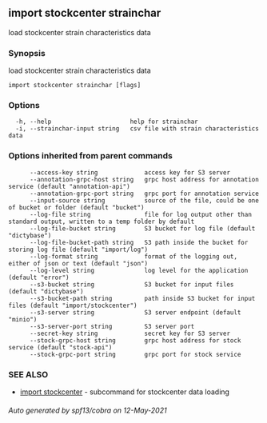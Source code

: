 ## import stockcenter strainchar

load stockcenter strain characteristics data

### Synopsis

load stockcenter strain characteristics data

```
import stockcenter strainchar [flags]
```

### Options

```
  -h, --help                      help for strainchar
  -i, --strainchar-input string   csv file with strain characteristics data
```

### Options inherited from parent commands

```
      --access-key string             access key for S3 server
      --annotation-grpc-host string   grpc host address for annotation service (default "annotation-api")
      --annotation-grpc-port string   grpc port for annotation service
      --input-source string           source of the file, could be one of bucket or folder (default "bucket")
      --log-file string               file for log output other than standard output, written to a temp folder by default
      --log-file-bucket string        S3 bucket for log file (default "dictybase")
      --log-file-bucket-path string   S3 path inside the bucket for storing log file (default "import/log")
      --log-format string             format of the logging out, either of json or text (default "json")
      --log-level string              log level for the application (default "error")
      --s3-bucket string              S3 bucket for input files (default "dictybase")
      --s3-bucket-path string         path inside S3 bucket for input files (default "import/stockcenter")
      --s3-server string              S3 server endpoint (default "minio")
      --s3-server-port string         S3 server port
      --secret-key string             secret key for S3 server
      --stock-grpc-host string        grpc host address for stock service (default "stock-api")
      --stock-grpc-port string        grpc port for stock service
```

### SEE ALSO

* [import stockcenter](import_stockcenter.md)	 - subcommand for stockcenter data loading

###### Auto generated by spf13/cobra on 12-May-2021
